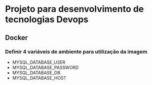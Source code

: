 # Projeto para desenvolvimento de tecnologias Devops

## Docker
### Definir 4 variáveis de ambiente para utilização da imagem
- MYSQL_DATABASE_USER
- MYSQL_DATABASE_PASSWORD
- MYSQL_DATABASE_DB
- MYSQL_DATABASE_HOST
